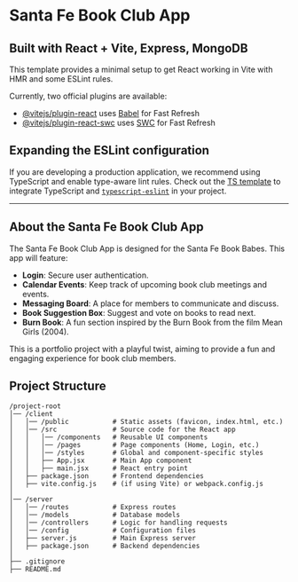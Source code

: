 # Santa Fe Book Club App

## Built with React + Vite, Express, MongoDB

This template provides a minimal setup to get React working in Vite with HMR and some ESLint rules.

Currently, two official plugins are available:

- [@vitejs/plugin-react](https://github.com/vitejs/vite-plugin-react/blob/main/packages/plugin-react/README.md) uses [Babel](https://babeljs.io/) for Fast Refresh
- [@vitejs/plugin-react-swc](https://github.com/vitejs/vite-plugin-react-swc) uses [SWC](https://swc.rs/) for Fast Refresh

## Expanding the ESLint configuration

If you are developing a production application, we recommend using TypeScript and enable type-aware lint rules. Check out the [TS template](https://github.com/vitejs/vite/tree/main/packages/create-vite/template-react-ts) to integrate TypeScript and [`typescript-eslint`](https://typescript-eslint.io) in your project.

---

## About the Santa Fe Book Club App

The Santa Fe Book Club App is designed for the Santa Fe Book Babes. This app will feature:

- **Login**: Secure user authentication.
- **Calendar Events**: Keep track of upcoming book club meetings and events.
- **Messaging Board**: A place for members to communicate and discuss.
- **Book Suggestion Box**: Suggest and vote on books to read next.
- **Burn Book**: A fun section inspired by the Burn Book from the film Mean Girls (2004).

This is a portfolio project with a playful twist, aiming to provide a fun and engaging experience for book club members.


## Project Structure
```
/project-root
│── /client
│   │── /public           # Static assets (favicon, index.html, etc.)
│   │── /src              # Source code for the React app
│   │   │── /components   # Reusable UI components
│   │   │── /pages        # Page components (Home, Login, etc.)
│   │   │── /styles       # Global and component-specific styles
│   │   ├── App.jsx       # Main App component
│   │   ├── main.jsx      # React entry point
│   ├── package.json      # Frontend dependencies
│   ├── vite.config.js    # (if using Vite) or webpack.config.js
│
│── /server
│   │── /routes           # Express routes
│   │── /models           # Database models
│   │── /controllers      # Logic for handling requests
│   │── /config           # Configuration files
│   ├── server.js         # Main Express server
│   ├── package.json      # Backend dependencies
│
├── .gitignore
├── README.md
```
